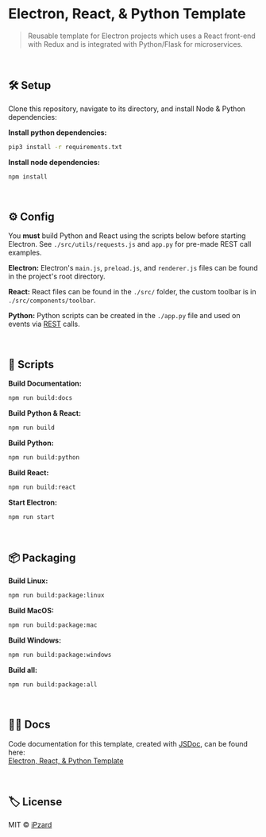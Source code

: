 # Electron, React, & Python Template
> Reusable template for Electron projects which uses a React front-end with Redux and is integrated with Python/Flask for microservices.

<br>

## 🛠️ Setup
Clone this repository, navigate to its directory, and install Node & Python dependencies:

**Install python dependencies:**
```bash
pip3 install -r requirements.txt
```

**Install node dependencies:**
```bash
npm install
```

<br>

## ⚙️ Config

You **must** build Python and React using the scripts below before starting Electron. See `./src/utils/requests.js` and `app.py` for pre-made REST call examples.

**Electron:** Electron's `main.js`, `preload.js`, and `renderer.js` files can be found in the project's root directory.

**React:** React files can be found in the `./src/` folder, the custom toolbar is in `./src/components/toolbar`.

**Python:** Python scripts can be created in the `./app.py` file and used on events via [REST](https://developer.mozilla.org/en-US/docs/Glossary/REST) calls.

<br>

## 📜 Scripts

**Build Documentation:**
```bash
npm run build:docs
```

**Build Python & React:**
```bash
npm run build
```

**Build Python:**
```bash
npm run build:python
```

**Build React:**
```bash
npm run build:react
```

**Start Electron:**
```bash
npm run start
```
<br>

## 📦 Packaging

**Build Linux:**
```bash
npm run build:package:linux
```

**Build MacOS:**
```bash
npm run build:package:mac
```

**Build Windows:**
```bash
npm run build:package:windows
```

**Build all:**
```bash
npm run build:package:all
```
<br>

## 🐱‍👓 Docs
Code documentation for this template, created with [JSDoc](https://github.com/jsdoc/jsdoc), can be found here:<br>
[Electron, React, & Python Template](https://ipzard.github.io/electron-react-python-template/)

<br>

## 🏷️ License
MIT © [iPzard](https://github.com/iPzard/electron-react-python-template/blob/master/LICENSE)